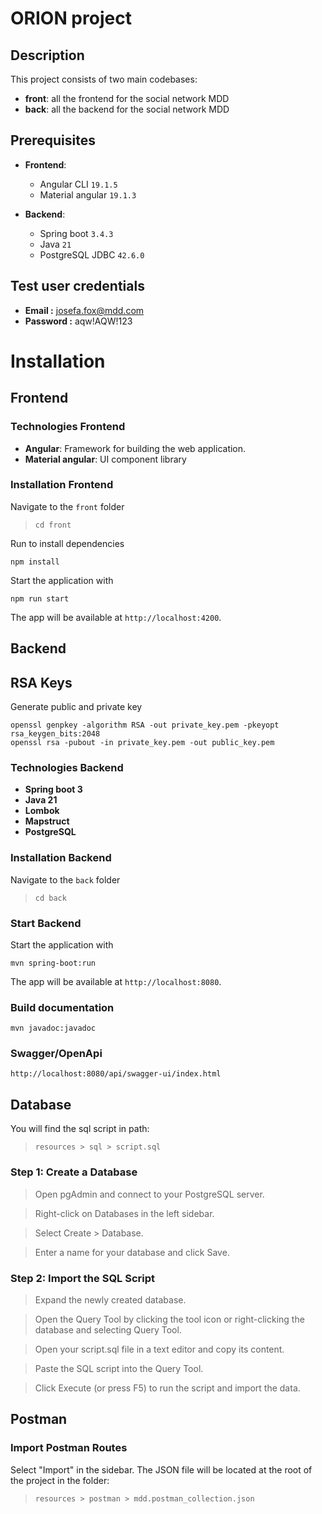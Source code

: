 # ORION project

## Description
This project consists of two main codebases:
- **front**: all the frontend for the social network MDD
- **back**: all the backend for the social network MDD

## Prerequisites
- **Frontend**:
  - Angular CLI `19.1.5`
  - Material angular `19.1.3`
  
- **Backend**:
  - Spring boot `3.4.3` 
  - Java `21`
  - PostgreSQL JDBC `42.6.0` 

## Test user credentials  
- **Email :** josefa.fox@mdd.com
- **Password :** aqw!AQW!123

# Installation

## Frontend

### Technologies Frontend
- **Angular**: Framework for building the web application.
- **Material angular**:  UI component library
### Installation Frontend 

Navigate to the `front` folder
>  `cd front`

Run to install dependencies
``` 
npm install
``` 

Start the application with
``` 
npm run start
``` 

The app will be available at `http://localhost:4200`.

## Backend

## RSA Keys

Generate public and private key

```
openssl genpkey -algorithm RSA -out private_key.pem -pkeyopt rsa_keygen_bits:2048
openssl rsa -pubout -in private_key.pem -out public_key.pem
```

### Technologies Backend
- **Spring boot 3** 
- **Java 21**
- **Lombok**
- **Mapstruct**
- **PostgreSQL**



### Installation Backend

Navigate to the `back` folder
>  `cd back`

### Start Backend
Start the application with
``` 
mvn spring-boot:run
``` 

The app will be available at `http://localhost:8080`.

### Build documentation
``` 
mvn javadoc:javadoc
```

### Swagger/OpenApi

``` 
http://localhost:8080/api/swagger-ui/index.html
```

## Database  

You will find the sql script in path: 
> `resources > sql > script.sql`

### Step 1: Create a Database
> Open pgAdmin and connect to your PostgreSQL server.

> Right-click on Databases in the left sidebar.

> Select Create > Database.

>Enter a name for your database and click Save.

### Step 2: Import the SQL Script
> Expand the newly created database.

> Open the Query Tool by clicking the tool icon or right-clicking the database and selecting Query Tool.

> Open your script.sql file in a text editor and copy its content.

> Paste the SQL script into the Query Tool.

> Click Execute (or press F5) to run the script and import the data.

## Postman

### Import Postman Routes

Select "Import" in the sidebar. 
The JSON file will be located at the root of the project in the folder: 
> `resources > postman > mdd.postman_collection.json`

